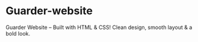 # Guarder-website
Guarder Website – Built with HTML &amp; CSS!  Clean design, smooth layout &amp; a bold look. 
